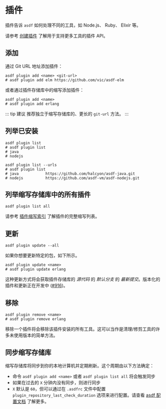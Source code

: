 # 插件

插件告诉 `asdf` 如何处理不同的工具，如 Node.js、 Ruby、 Elixir 等。

请参考 [创建插件](/zh-hans/plugins/create.md) 了解用于支持更多工具的插件 API。

## 添加

通过 Git URL 地址添加插件：

```shell:no-line-numbers
asdf plugin add <name> <git-url>
# asdf plugin add elm https://github.com/vic/asdf-elm
```

或者通过插件存储库中的缩写添加插件：

```shell:no-line-numbers
asdf plugin add <name>
# asdf plugin add erlang
```

::: tip 建议
推荐独立于缩写存储库的、更长的 `git-url` 方法。
:::

## 列举已安装

```shell:no-line-numbers
asdf plugin list
# asdf plugin list
# java
# nodejs
```

```shell:no-line-numbers
asdf plugin list --urls
# asdf plugin list
# java            https://github.com/halcyon/asdf-java.git
# nodejs          https://github.com/asdf-vm/asdf-nodejs.git
```

## 列举缩写存储库中的所有插件

```shell:no-line-numbers
asdf plugin list all
```

请参考 [插件缩写索引](https://github.com/asdf-vm/asdf-plugins) 了解插件的完整缩写列表。

## 更新

```shell:no-line-numbers
asdf plugin update --all
```

如果你想要更新特定的包，如下所示。

```shell:no-line-numbers
asdf plugin update <name>
# asdf plugin update erlang
```

这种更新方式将会获取插件存储库的 _源代码_ 的 _默认分支_ 的 _最新提交_。版本化的插件和更新正在开发中 ([#916](https://github.com/asdf-vm/asdf/pull/916))。

## 移除

```bash:no-line-numbers
asdf plugin remove <name>
# asdf plugin remove erlang
```

移除一个插件将会移除该插件安装的所有工具。这可以当作是清理/修剪工具的许多未使用版本的简单方法。

## 同步缩写存储库

缩写存储库将同步到你的本地计算机并定期刷新。这个周期由以下方法确定：

- 命令 `asdf plugin add <name>` 或者 `asdf plugin list all` 将会触发同步
- 如果在过去的 `X` 分钟内没有同步，则进行同步
- `X` 默认是 `60`，但可以通过在 `.asdfrc` 文件中配置 `plugin_repository_last_check_duration` 选项来进行配置。请查看 [asdf 配置文档](/zh-hans/manage/configuration.md) 了解更多。
